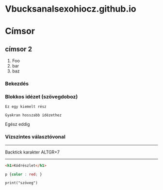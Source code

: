 # Vbucksanalsexohiocz.github.io
# Címsor
## címsor 2
1. Foo 
2. bar
3. baz

### Bekezdés

### Blokkos idézet (szövegdoboz)

    Ez egy kiemelt rész

    Gyakran hosszabb idézethez

Egész eddig

### Vízszintes választóvonal

---

Backtick karakter ALTGR+7

---





``` html
<h1>Kódrészlet</h1>
```

``` css
p {color : red; }
```

``` phyton
print("szöveg")
```
